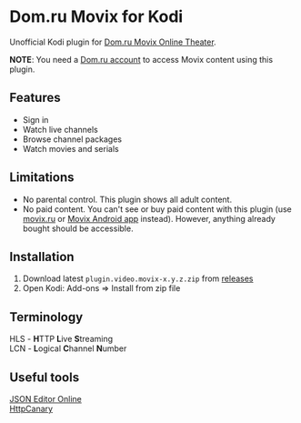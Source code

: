 # Dom&#46;ru Movix for Kodi

Unofficial Kodi plugin for [Dom.ru Movix Online Theater](https://movix.ru/).

**NOTE**: You need a [Dom.ru account](https://domru.ru/request) to access Movix content using this plugin.

## Features

* Sign in
* Watch live channels
* Browse channel packages
* Watch movies and serials

## Limitations

* No parental control. This plugin shows all adult content.
* No paid content. You can't see or buy paid content with this plugin
(use [movix.ru](https://movix.ru) or
[Movix Android app](https://play.google.com/store/apps/details?id=com.ertelecom.domrutv) instead).
However, anything already bought should be accessible.

## Installation

1. Download latest `plugin.video.movix-x.y.z.zip` from
[releases](https://github.com/vyachkonovalov/plugin.video.movix/releases)
2. Open Kodi: Add-ons ⇒ Install from zip file

## Terminology

HLS - **H**TTP **L**ive **S**treaming  
LCN - **L**ogical **C**hannel **N**umber

## Useful tools

[JSON Editor Online](https://jsoneditoronline.org/)  
[HttpCanary](https://httpcanary.com/en/)
